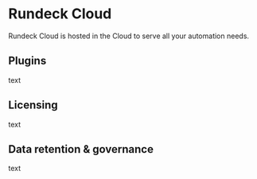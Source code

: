 # Rundeck Cloud

Rundeck Cloud is hosted in the Cloud to serve all your automation needs.

## Plugins

text

## Licensing

text

## Data retention & governance

text
